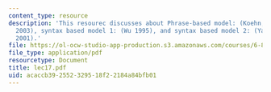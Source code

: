 ```yaml
---
content_type: resource
description: 'This resourec discusses about Phrase-based model: (Koehn, Och and Marcu
  2003), syntax based model 1: (Wu 1995), and syntax based model 2: (Yamada and Knight
  2001).'
file: https://ol-ocw-studio-app-production.s3.amazonaws.com/courses/6-864-advanced-natural-language-processing-fall-2005/acaccb392552329518f22184a84bfb01_lec17.pdf
file_type: application/pdf
resourcetype: Document
title: lec17.pdf
uid: acaccb39-2552-3295-18f2-2184a84bfb01
---
```

